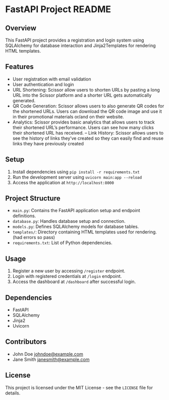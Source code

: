 # FastAPI Project README

## Overview
This FastAPI project provides a registration and login system using SQLAlchemy for database interaction and Jinja2Templates for rendering HTML templates.

## Features
- User registration with email validation
- User authentication and login
- URL Shortening: Scissor allow users to shorten URLs by pasting a long URL into the Scissor platform and a shorter URL gets automatically generated.
- QR Code Generation: Scissor allows users to also generate QR codes for the shortened URLs. Users can download the QR code image and use it in their promotional materials or/and on their website.
- Analytics: Scissor provides basic analytics that allows users to track their shortened URL’s performance. Users can see how many clicks their shortened URL has received.
– Link History: Scissor allows users to see the history of links they’ve created so they can easily find and reuse links they have previously created

## Setup
1. Install dependencies using `pip install -r requirements.txt`
2. Run the development server using `uvicorn main:app --reload`
3. Access the application at `http://localhost:8000`

## Project Structure
- `main.py`: Contains the FastAPI application setup and endpoint definitions.
- `database.py`: Handles database setup and connection.
- `models.py`: Defines SQLAlchemy models for database tables.
- `templates/`: Directory containing HTML templates used for rendering.(had errors so pass)
- `requirements.txt`: List of Python dependencies.

## Usage
1. Register a new user by accessing `/register` endpoint.
2. Login with registered credentials at `/login` endpoint.
3. Access the dashboard at `/dashboard` after successful login.

## Dependencies
- FastAPI
- SQLAlchemy
- Jinja2
- Uvicorn

## Contributors
- John Doe <johndoe@example.com>
- Jane Smith <janesmith@example.com>

## License
This project is licensed under the MIT License - see the `LICENSE` file for details.
